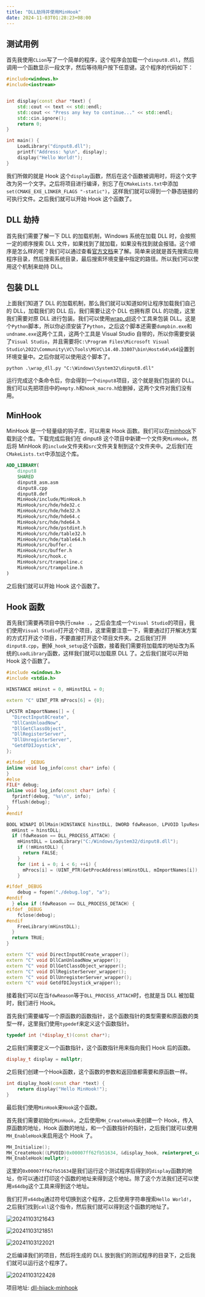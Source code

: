 ```yaml
---
title: "DLL劫持并使用MinHook"
date: 2024-11-03T01:28:23+08:00
---
```


## 测试用例

首先我使用`CLion`写了一个简单的程序，这个程序会加载一个`dinput8.dll`，然后调用一个函数显示一段文字，然后等待用户按下任意键。这个程序的代码如下：

```cpp
#include<windows.h>
#include<iostream>


int display(const char *text) {
    std::cout << text << std::endl;
    std::cout << "Press any key to continue..." << std::endl;
    std::cin.ignore();
    return 0;
}

int main() {
    LoadLibrary("dinput8.dll");
    printf("Address: %p\n", display);
    display("Hello World!");
}
```

我们所做的就是 Hook 这个`display`函数，然后在这个函数被调用时，将这个文字改为另一个文字。之后将项目进行编译，别忘了在`CMakeLists.txt`中添加`set(CMAKE_EXE_LINKER_FLAGS "-static")`，这样我们就可以得到一个静态链接的可执行文件。之后我们就可以开始 Hook 这个函数了。

## DLL 劫持

首先我们需要了解一下 DLL 的加载机制，Windows 系统在加载 DLL 时，会按照一定的顺序搜索 DLL 文件，如果找到了就加载，如果没有找到就会报错。这个顺序是怎么样的呢？我们可以通过查看[官方文档](https://docs.microsoft.com/zh-cn/windows/win32/dlls/dynamic-link-library-search-order)来了解。简单来说就是首先搜索应用程序目录，然后搜索系统目录，最后搜索环境变量中指定的路径。所以我们可以使用这个机制来劫持 DLL。

## 包装 DLL

上面我们知道了 DLL 的加载机制，那么我们就可以知道如何让程序加载我们自己的 DLL，加载我们的 DLL 后，我们需要让这个 DLL 也拥有原 DLL 的功能，这里我们需要对原 DLL 进行包装。我们可以使用[wrap_dll](https://github.com/mavenlin/wrap_dll)这个工具来包装 DLL。这是个`Python`脚本，所以你必须安装了`Python`，之后这个脚本还需要`dumpbin.exe`和`undname.exe`这两个工具，这两个工具是 Visual Studio 自带的，所以你需要安装了`Visual Studio`，并且需要将`C:\Program Files\Microsoft Visual Studio\2022\Community\VC\Tools\MSVC\14.40.33807\bin\Hostx64\x64`设置到环境变量中。之后你就可以使用这个脚本了。

```shell
python .\wrap_dll.py "C:\Windows\System32\dinput8.dll"
```

运行完成这个条命令后，你会得到一个`dinput8`项目，这个就是我们包装的 DLL。我们可以先把项目中的`empty.h`和`hook_macro.h`给删掉，这两个文件对我们没有用。

## MinHook

MinHook 是一个轻量级的钩子库，可以用来 Hook 函数。我们可以在[minhook](https://github.com/TsudaKageyu/minhook)下载到这个库。下载完成后我们在 dinput8 这个项目中新建一个文件夹`MinHook`，然后将 MinHook 的`include`文件夹和`src`文件夹复制到这个文件夹中。之后我们在`CMakeLists.txt`中添加这个库。

```cmake
ADD_LIBRARY(
    dinput8
    SHARED
    dinput8_asm.asm
    dinput8.cpp
    dinput8.def
    MinHook/include/MinHook.h
    MinHook/src/hde/hde32.c
    MinHook/src/hde/hde32.h
    MinHook/src/hde/hde64.c
    MinHook/src/hde/hde64.h
    MinHook/src/hde/pstdint.h
    MinHook/src/hde/table32.h
    MinHook/src/hde/table64.h
    MinHook/src/buffer.c
    MinHook/src/buffer.h
    MinHook/src/hook.c
    MinHook/src/trampoline.c
    MinHook/src/trampoline.h
)
```

之后我们就可以开始 Hook 这个函数了。

## Hook 函数

首先我们需要再项目中执行`cmake .`，之后会生成一个`Visual Studio`的项目，我们使用`Visual Studio`打开这个项目，这里需要注意一下，需要通过打开解决方案的方式打开这个项目，不要直接打开这个项目文件夹。之后我们打开`dinput8.cpp`，删掉`_hook_setup`这个函数，接着我们需要将加载库的地址改为系统的`LoadLibrary`函数，这样我们就可以加载原 DLL 了。之后我们就可以开始 Hook 这个函数了。

```cpp
#include <windows.h>
#include <stdio.h>

HINSTANCE mHinst = 0, mHinstDLL = 0;

extern "C" UINT_PTR mProcs[6] = {0};

LPCSTR mImportNames[] = {
  "DirectInput8Create",
  "DllCanUnloadNow",
  "DllGetClassObject",
  "DllRegisterServer",
  "DllUnregisterServer",
  "GetdfDIJoystick",
};

#ifndef _DEBUG
inline void log_info(const char* info) {
}
#else
FILE* debug;
inline void log_info(const char* info) {
  fprintf(debug, "%s\n", info);
  fflush(debug);
}
#endif

BOOL WINAPI DllMain(HINSTANCE hinstDLL, DWORD fdwReason, LPVOID lpvReserved) {
  mHinst = hinstDLL;
  if (fdwReason == DLL_PROCESS_ATTACH) {
    mHinstDLL = LoadLibrary("C:/Windows/System32/dinput8.dll");
    if (!mHinstDLL) {
      return FALSE;
    }
    for (int i = 0; i < 6; ++i) {
      mProcs[i] = (UINT_PTR)GetProcAddress(mHinstDLL, mImportNames[i]);
    }

#ifdef _DEBUG
    debug = fopen("./debug.log", "a");
#endif
  } else if (fdwReason == DLL_PROCESS_DETACH) {
#ifdef _DEBUG
    fclose(debug);
#endif
    FreeLibrary(mHinstDLL);
  }
  return TRUE;
}

extern "C" void DirectInput8Create_wrapper();
extern "C" void DllCanUnloadNow_wrapper();
extern "C" void DllGetClassObject_wrapper();
extern "C" void DllRegisterServer_wrapper();
extern "C" void DllUnregisterServer_wrapper();
extern "C" void GetdfDIJoystick_wrapper();
```

接着我们可以在当`fdwReason`等于`DLL_PROCESS_ATTACH`时，也就是当 DLL 被加载时，我们进行 Hook。

首先我们需要编写一个原函数的函数指针，这个函数指针的类型需要和原函数的类型一样，这里我们使用`typedef`来定义这个函数指针。

```cpp
typedef int (*display_t)(const char*);
```

之后我们需要定义一个函数指针，这个函数指针用来指向我们 Hook 后的函数。

```cpp
display_t display = nullptr;
```

之后我们创建一个Hook函数，这个函数的参数和返回值都需要和原函数一样。

```cpp
int display_hook(const char *text) {
    return display("Hello MinHook!");
}
```

最后我们使用`MinHook`来`Hook`这个函数。

首先我们需要初始化`MinHook`，之后使用`MH_CreateHook`来创建一个 Hook，传入原函数的地址，Hook 函数的地址，和一个函数指针的指针，之后我们就可以使用`MH_EnableHook`来启用这个 Hook 了。

```cpp
MH_Initialize();
MH_CreateHook((LPVOID)0x00007ff62fb51634, &display_hook, reinterpret_cast<LPVOID*>(&display));
MH_EnableHook(nullptr);
```

这里的`0x00007ff62fb51634`是我们运行这个测试程序后得到的`display`函数的地址，你可以通过打印这个函数的地址来得到这个地址。除了这个方法我们还可以使用`x64dbg`这个工具来得到这个地址。

我们打开`x64dbg`通过符号切换到这个程序，之后使用字符串搜索`Hello World!`，之后我们找到`call`这个指令，然后我们就可以得到这个函数的地址了。

![20241103121643](https://s2.loli.net/2024/11/03/caPVHrGoNl4qOTF.png)

![20241103121851](https://s2.loli.net/2024/11/03/nsCbup7EdI95JAr.png)

![20241103122021](https://s2.loli.net/2024/11/03/aNA6lk9h7beLTfd.png)

之后编译我们的项目，然后将生成的 DLL 放到我们的测试程序的目录下，之后我们就可以运行这个程序了。

![20241103122428](https://s2.loli.net/2024/11/03/oSGywfmebITKju7.png)

项目地址: [dll-hijack-minhook](https://github.com/Enaium/dll-hijack-minhook)